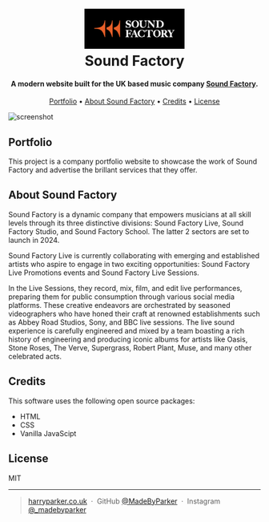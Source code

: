 <h1 align="center">
  <br>
  <a href="https://soundfactorysw.com/"><img src="https://github.com/MadeByParker/Sound-Factory/blob/c80713bdffec458e14698ccee856b16dbd170470/public/images/Sound%20Factory%20Logo_Solid%20Black_Highlight.jpg" alt="Sound Factory" width="200"></a>
  <br>
  Sound Factory
  <br>
</h1>

<h4 align="center">A modern website built for the UK based music company <a href="https://soundfactorysw.com/" target="_blank">Sound Factory</a>.</h4>

<p align="center">
  <a href="#portfolio">Portfolio</a> •
  <a href="#about-sound-factory">About Sound Factory</a> •
  <a href="#credits">Credits</a> •
  <a href="#license">License</a>
</p>

![screenshot](C:\Users\Harry%20Parker\Documents\ShareX\Screenshots\2023-09\chrome_PLILnbzEf0.gif)

## Portfolio

This project is a company portfolio website to showcase the work of Sound Factory and advertise the brillant services that they offer.

## About Sound Factory

Sound Factory is a dynamic company that empowers musicians at all skill levels through its three distinctive divisions: Sound Factory Live, Sound Factory Studio, and Sound Factory School. The latter 2 sectors are set to launch in 2024.

Sound Factory Live is currently collaborating with emerging and established artists who aspire to engage in two exciting opportunities: Sound Factory Live Promotions events and Sound Factory Live Sessions.

In the Live Sessions, they record, mix, film, and edit live performances, preparing them for public consumption through various social media platforms. These creative endeavors are orchestrated by seasoned videographers who have honed their craft at renowned establishments such as Abbey Road Studios, Sony, and BBC live sessions. The live sound experience is carefully engineered and mixed by a team boasting a rich history of engineering and producing iconic albums for artists like Oasis, Stone Roses, The Verve, Supergrass, Robert Plant, Muse, and many other celebrated acts.

## Credits

This software uses the following open source packages:

- HTML
- CSS
- Vanilla JavaScipt

## License

MIT

---

> [harryparker.co.uk](https://www.harryparker.co.uk) &nbsp;&middot;&nbsp;
> GitHub [@MadeByParker](https://github.com/MadeByParker) &nbsp;&middot;&nbsp;
> Instagram [@_madebyparker](https://instagram.com/_madebyparker)
